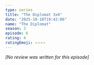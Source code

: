 ```yaml
---
type: series
title: "The Diplomat 3x6"
date: "2025-10-18T19:42:06"
name: "The Diplomat"
season: 3
episode: 6
rating: 4
ratingEmoji: ⭐️⭐️⭐️⭐️
---
```


*[No review was written for this episode]*
